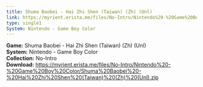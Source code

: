 ```yaml
---
title: Shuma Baobei - Hai Zhi Shen (Taiwan) (Zh) (Unl)
link: https://myrient.erista.me/files/No-Intro/Nintendo%20-%20Game%20Boy%20Color/Shuma%20Baobei%20-%20Hai%20Zhi%20Shen%20(Taiwan)%20(Zh)%20(Unl).zip
type: single1
System: Nintendo - Game Boy Color
---
```

<b>Game:</b> Shuma Baobei - Hai Zhi Shen (Taiwan) (Zh) (Unl)<br>
<b>System:</b> Nintendo - Game Boy Color<br>
<b>Collection:</b> No-Intro<br>
<b>Download:</b> https://myrient.erista.me/files/No-Intro/Nintendo%20-%20Game%20Boy%20Color/Shuma%20Baobei%20-%20Hai%20Zhi%20Shen%20(Taiwan)%20(Zh)%20(Unl).zip